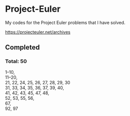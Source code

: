 # Project-Euler

My codes for the Project Euler problems that I have solved.

https://projecteuler.net/archives


## Completed
### Total: 50
1–10,  
11–20,  
21, 22, 24, 25, 26, 27, 28, 29, 30  
31, 33, 34, 35, 36, 37, 39, 40,  
41, 42, 43, 45, 47, 48,  
52, 53, 55, 56,  
67,  
92, 97
